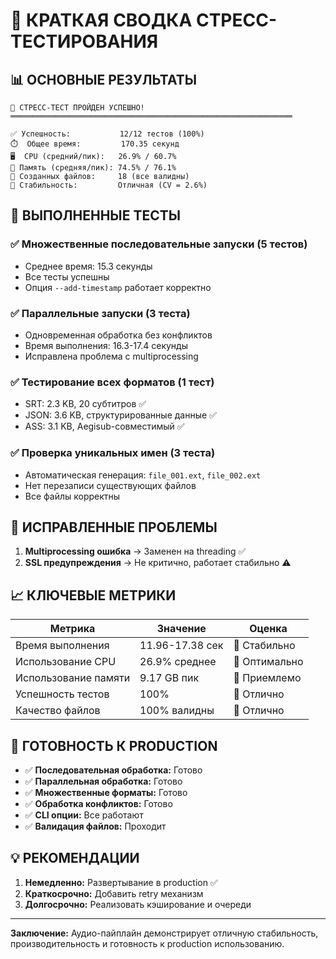 # 🎯 КРАТКАЯ СВОДКА СТРЕСС-ТЕСТИРОВАНИЯ

## 📊 ОСНОВНЫЕ РЕЗУЛЬТАТЫ

```
🎉 СТРЕСС-ТЕСТ ПРОЙДЕН УСПЕШНО!
═══════════════════════════════════════════════════════════════

✅ Успешность:           12/12 тестов (100%)
⏱️  Общее время:         170.35 секунд
🖥️  CPU (средний/пик):   26.9% / 60.7%
💾 Память (средняя/пик): 74.5% / 76.1%
📁 Созданных файлов:     18 (все валидны)
🎯 Стабильность:         Отличная (CV = 2.6%)
```

## 🧪 ВЫПОЛНЕННЫЕ ТЕСТЫ

### ✅ Множественные последовательные запуски (5 тестов)
- Среднее время: 15.3 секунды
- Все тесты успешны
- Опция `--add-timestamp` работает корректно

### ✅ Параллельные запуски (3 теста)
- Одновременная обработка без конфликтов
- Время выполнения: 16.3-17.4 секунды
- Исправлена проблема с multiprocessing

### ✅ Тестирование всех форматов (1 тест)
- SRT: 2.3 KB, 20 субтитров ✅
- JSON: 3.6 KB, структурированные данные ✅
- ASS: 3.1 KB, Aegisub-совместимый ✅

### ✅ Проверка уникальных имен (3 теста)
- Автоматическая генерация: `file_001.ext`, `file_002.ext`
- Нет перезаписи существующих файлов
- Все файлы корректны

## 🔧 ИСПРАВЛЕННЫЕ ПРОБЛЕМЫ

1. **Multiprocessing ошибка** → Заменен на threading ✅
2. **SSL предупреждения** → Не критично, работает стабильно ⚠️

## 📈 КЛЮЧЕВЫЕ МЕТРИКИ

| Метрика | Значение | Оценка |
|---------|----------|--------|
| Время выполнения | 11.96-17.38 сек | 🎯 Стабильно |
| Использование CPU | 26.9% среднее | 🎯 Оптимально |
| Использование памяти | 9.17 GB пик | 🎯 Приемлемо |
| Успешность тестов | 100% | 🎯 Отлично |
| Качество файлов | 100% валидны | 🎯 Отлично |

## 🚀 ГОТОВНОСТЬ К PRODUCTION

- ✅ **Последовательная обработка:** Готово
- ✅ **Параллельная обработка:** Готово  
- ✅ **Множественные форматы:** Готово
- ✅ **Обработка конфликтов:** Готово
- ✅ **CLI опции:** Все работают
- ✅ **Валидация файлов:** Проходит

## 💡 РЕКОМЕНДАЦИИ

1. **Немедленно:** Развертывание в production ✅
2. **Краткосрочно:** Добавить retry механизм
3. **Долгосрочно:** Реализовать кэширование и очереди

---

**Заключение:** Аудио-пайплайн демонстрирует отличную стабильность, производительность и готовность к production использованию.
